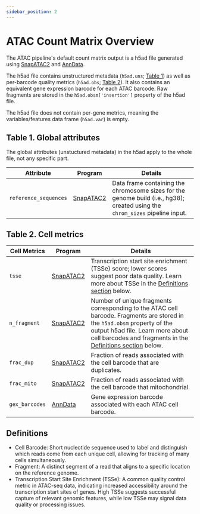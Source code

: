 ```yaml
---
sidebar_position: 2
---
```


# ATAC Count Matrix Overview

The ATAC pipeline's default count matrix output is a h5ad file generated using [SnapATAC2](https://github.com/kaizhang/SnapATAC2) and [AnnData](https://anndata.readthedocs.io/en/latest/index.html). 

The h5ad file contains unstructured metadata (`h5ad.uns`; [Table 1](#table-1-global-attributes)) as well as per-barcode quality metrics (`h5ad.obs`; [Table 2](#table-2-cell-metrics)). It also contains an equivalent gene expression barcode for each ATAC barcode. Raw fragments are stored in the `h5ad.obsm['insertion']` property of the h5ad file.

The h5ad file does not contain per-gene metrics, meaning the variables/features data frame (`h5ad.var`) is empty.


## Table 1. Global attributes

The global attributes (unstuctured metadata) in the h5ad apply to the whole file, not any specific part. 

| Attribute | Program | Details |
| --- | --- | --- |
| `reference_sequences` | [SnapATAC2](https://github.com/kaizhang/SnapATAC2) | Data frame containing the chromosome sizes for the genome build (i.e., hg38); created using the `chrom_sizes` pipeline input. |


## Table 2. Cell metrics

| Cell Metrics | Program | Details |
|---|---|--------------------|
| `tsse` | [SnapATAC2](https://github.com/kaizhang/SnapATAC2) | Transcription start site enrichment (TSSe) score; lower scores suggest poor data quality. Learn more about TSSe in the [Definitions section](#definitions) below. |
| `n_fragment` | [SnapATAC2](https://github.com/kaizhang/SnapATAC2) | Number of unique fragments corresponding to the ATAC cell barcode. Fragments are stored in the `h5ad.obsm` property of the output h5ad file. Learn more about cell barcodes and fragments in the [Definitions section](#definitions) below. |
| `frac_dup` | [SnapATAC2](https://github.com/kaizhang/SnapATAC2) | Fraction of reads associated with the cell barcode that are duplicates. |
| `frac_mito` | [SnapATAC2](https://github.com/kaizhang/SnapATAC2) | Fraction of reads associated with the cell barcode that mitochondrial. |
| `gex_barcodes` | [AnnData](https://anndata.readthedocs.io/en/latest/index.html) | Gene expression barcode associated with each ATAC cell barcode. |


## Definitions
* Cell Barcode: Short nucleotide sequence used to label and distinguish which reads come from each unique cell, allowing for tracking of many cells simultaneously.
* Fragment: A distinct segment of a read that aligns to a specific location on the reference genome. 
* Transcription Start Site Enrichment (TSSe): A common quality control metric in ATAC-seq data, indicating increased accessibility around the transcription start sites of genes. High TSSe suggests successful capture of relevant genomic features, while low TSSe may signal data quality or processing issues.
